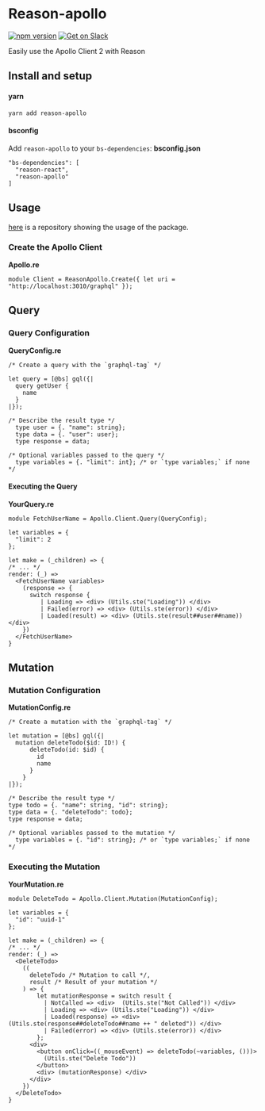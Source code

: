 # Reason-apollo

[![npm version](https://badge.fury.io/js/reason-apollo.svg)](https://badge.fury.io/js/reason-apollo)
[![Get on Slack](https://img.shields.io/badge/slack-join-orange.svg)](http://www.apollostack.com/#slack)

Easily use the Apollo Client 2 with Reason

## Install and setup

#### yarn
```
yarn add reason-apollo
```

#### bsconfig
Add `reason-apollo` to your `bs-dependencies`:
**bsconfig.json**
```
"bs-dependencies": [
  "reason-react",
  "reason-apollo"
]
```


## Usage 
 
 [here](https://github.com/Gregoirevda/reason-apollo-test-usage) is a repository showing the usage of the package.
 
 
 ### Create the Apollo Client
 
 **Apollo.re**
 ```reason
 module Client = ReasonApollo.Create({ let uri = "http://localhost:3010/graphql" });

 ```
  
  ## Query
  
  ### Query Configuration
  **QueryConfig.re**
  ```reason
  /* Create a query with the `graphql-tag` */
  
  let query = [@bs] gql({|
    query getUser {
      name
    }
  |});  
  
  /* Describe the result type */
    type user = {. "name": string};
    type data = {. "user": user};
    type response = data;
    
  /* Optional variables passed to the query */
    type variables = {. "limit": int}; /* or `type variables;` if none */
  ```

  
  #### Executing the Query
  **YourQuery.re**
  ```reason
  module FetchUserName = Apollo.Client.Query(QueryConfig);
  
  let variables = {
    "limit": 2
  };
  
  let make = (_children) => {
  /* ... */
  render: (_) =>
    <FetchUserName variables>
      (response => {
        switch response {
           | Loading => <div> (Utils.ste("Loading")) </div>
           | Failed(error) => <div> (Utils.ste(error)) </div>
           | Loaded(result) => <div> (Utils.ste(result##user##name)) </div>
      })
    </FetchUserName>
  }
  ```

  ## Mutation
  
  ### Mutation Configuration
  
  **MutationConfig.re**
  ```reason
  /* Create a mutation with the `graphql-tag` */
  
  let mutation = [@bs] gql({|
    mutation deleteTodo($id: ID!) {
        deleteTodo(id: $id) {
          id
          name
        }
      }
  |});  
  
  /* Describe the result type */
  type todo = {. "name": string, "id": string};
  type data = {. "deleteTodo": todo};
  type response = data;
    
  /* Optional variables passed to the mutation */
    type variables = {. "id": string}; /* or `type variables;` if none */
  ```

  
  ### Executing the Mutation
  **YourMutation.re**
  ```reason
  module DeleteTodo = Apollo.Client.Mutation(MutationConfig);
  
  let variables = {
    "id": "uuid-1"
  };
  
  let make = (_children) => {
  /* ... */
  render: (_) =>
    <DeleteTodo>
      ((
        deleteTodo /* Mutation to call */, 
        result /* Result of your mutation */
      ) => {
          let mutationResponse = switch result {
            | NotCalled => <div>  (Utils.ste("Not Called")) </div>
            | Loading => <div> (Utils.ste("Loading")) </div>
            | Loaded(response) => <div> (Utils.ste(response##deleteTodo##name ++ " deleted")) </div>
            | Failed(error) => <div> (Utils.ste(error)) </div>
          };
        <div>
          <button onClick=((_mouseEvent) => deleteTodo(~variables, ()))> 
            (Utils.ste("Delete Todo")) 
          </button>
          <div> (mutationResponse) </div>
        </div>
      })
    </DeleteTodo>
  }
  ```
